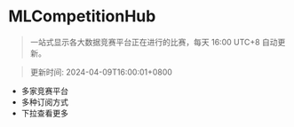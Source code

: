 # MLCompetitionHub

> 一站式显示各大数据竞赛平台正在进行的比赛，每天 16:00 UTC+8 自动更新。
  
> 更新时间: 2024-04-09T16:00:01+0800 

* 多家竞赛平台
* 多种订阅方式
* 下拉查看更多